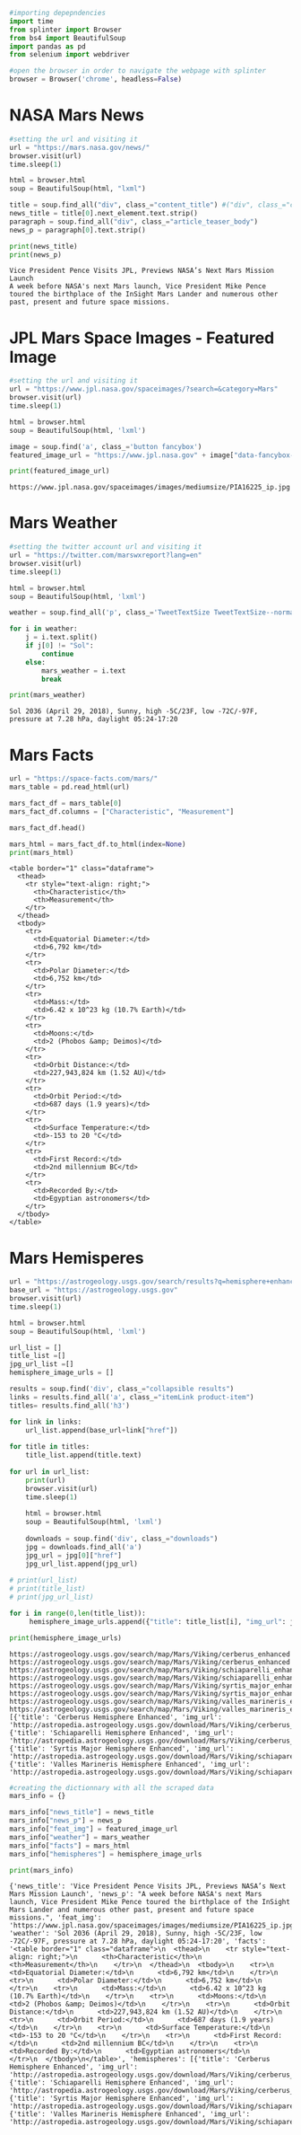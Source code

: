 

```python
#importing depepndencies
import time
from splinter import Browser
from bs4 import BeautifulSoup
import pandas as pd
from selenium import webdriver
```


```python
#open the browser in order to navigate the webpage with splinter
browser = Browser('chrome', headless=False)
```

# NASA Mars News


```python
#setting the url and visiting it
url = "https://mars.nasa.gov/news/"
browser.visit(url)
time.sleep(1)

html = browser.html
soup = BeautifulSoup(html, "lxml")

title = soup.find_all("div", class_="content_title") #("div", class_="content_title").next_element.get_text()
news_title = title[0].next_element.text.strip()
paragraph = soup.find_all("div", class_="article_teaser_body")
news_p = paragraph[0].text.strip()

print(news_title)
print(news_p)
```

    Vice President Pence Visits JPL, Previews NASA’s Next Mars Mission Launch
    A week before NASA's next Mars launch, Vice President Mike Pence toured the birthplace of the InSight Mars Lander and numerous other past, present and future space missions.
    

# JPL Mars Space Images - Featured Image


```python
#setting the url and visiting it
url = "https://www.jpl.nasa.gov/spaceimages/?search=&category=Mars"
browser.visit(url)
time.sleep(1)

html = browser.html
soup = BeautifulSoup(html, 'lxml')

image = soup.find('a', class_='button fancybox')
featured_image_url = "https://www.jpl.nasa.gov" + image["data-fancybox-href"]

print(featured_image_url)
```

    https://www.jpl.nasa.gov/spaceimages/images/mediumsize/PIA16225_ip.jpg
    

# Mars Weather


```python
#setting the twitter account url and visiting it
url = "https://twitter.com/marswxreport?lang=en"
browser.visit(url)
time.sleep(1)

html = browser.html
soup = BeautifulSoup(html, 'lxml')

weather = soup.find_all('p', class_='TweetTextSize TweetTextSize--normal js-tweet-text tweet-text')

for i in weather:
    j = i.text.split()
    if j[0] != "Sol":
        continue
    else:
        mars_weather = i.text
        break

print(mars_weather)
```

    Sol 2036 (April 29, 2018), Sunny, high -5C/23F, low -72C/-97F, pressure at 7.28 hPa, daylight 05:24-17:20
    

# Mars Facts


```python
url = "https://space-facts.com/mars/"
mars_table = pd.read_html(url)

mars_fact_df = mars_table[0]
mars_fact_df.columns = ["Characteristic", "Measurement"]

mars_fact_df.head()

mars_html = mars_fact_df.to_html(index=None)
print(mars_html)
```

    <table border="1" class="dataframe">
      <thead>
        <tr style="text-align: right;">
          <th>Characteristic</th>
          <th>Measurement</th>
        </tr>
      </thead>
      <tbody>
        <tr>
          <td>Equatorial Diameter:</td>
          <td>6,792 km</td>
        </tr>
        <tr>
          <td>Polar Diameter:</td>
          <td>6,752 km</td>
        </tr>
        <tr>
          <td>Mass:</td>
          <td>6.42 x 10^23 kg (10.7% Earth)</td>
        </tr>
        <tr>
          <td>Moons:</td>
          <td>2 (Phobos &amp; Deimos)</td>
        </tr>
        <tr>
          <td>Orbit Distance:</td>
          <td>227,943,824 km (1.52 AU)</td>
        </tr>
        <tr>
          <td>Orbit Period:</td>
          <td>687 days (1.9 years)</td>
        </tr>
        <tr>
          <td>Surface Temperature:</td>
          <td>-153 to 20 °C</td>
        </tr>
        <tr>
          <td>First Record:</td>
          <td>2nd millennium BC</td>
        </tr>
        <tr>
          <td>Recorded By:</td>
          <td>Egyptian astronomers</td>
        </tr>
      </tbody>
    </table>
    

# Mars Hemisperes


```python
url = "https://astrogeology.usgs.gov/search/results?q=hemisphere+enhanced&k1=target&v1=Mars"
base_url = "https://astrogeology.usgs.gov"
browser.visit(url)
time.sleep(1)

html = browser.html
soup = BeautifulSoup(html, 'lxml')

url_list = []
title_list =[]
jpg_url_list =[]
hemisphere_image_urls = []

results = soup.find('div', class_="collapsible results")
links = results.find_all('a', class_="itemLink product-item")
titles= results.find_all('h3')

for link in links:
    url_list.append(base_url+link["href"])
    
for title in titles:
    title_list.append(title.text)
    
for url in url_list:
    print(url)    
    browser.visit(url)
    time.sleep(1)
    
    html = browser.html
    soup = BeautifulSoup(html, 'lxml')
    
    downloads = soup.find('div', class_="downloads")
    jpg = downloads.find_all('a')
    jpg_url = jpg[0]["href"]
    jpg_url_list.append(jpg_url)
    
# print(url_list)
# print(title_list)
# print(jpg_url_list)    

for i in range(0,len(title_list)):
     hemisphere_image_urls.append({"title": title_list[i], "img_url": jpg_url_list[i]})

print(hemisphere_image_urls)
```

    https://astrogeology.usgs.gov/search/map/Mars/Viking/cerberus_enhanced
    https://astrogeology.usgs.gov/search/map/Mars/Viking/cerberus_enhanced
    https://astrogeology.usgs.gov/search/map/Mars/Viking/schiaparelli_enhanced
    https://astrogeology.usgs.gov/search/map/Mars/Viking/schiaparelli_enhanced
    https://astrogeology.usgs.gov/search/map/Mars/Viking/syrtis_major_enhanced
    https://astrogeology.usgs.gov/search/map/Mars/Viking/syrtis_major_enhanced
    https://astrogeology.usgs.gov/search/map/Mars/Viking/valles_marineris_enhanced
    https://astrogeology.usgs.gov/search/map/Mars/Viking/valles_marineris_enhanced
    [{'title': 'Cerberus Hemisphere Enhanced', 'img_url': 'http://astropedia.astrogeology.usgs.gov/download/Mars/Viking/cerberus_enhanced.tif/full.jpg'}, {'title': 'Schiaparelli Hemisphere Enhanced', 'img_url': 'http://astropedia.astrogeology.usgs.gov/download/Mars/Viking/cerberus_enhanced.tif/full.jpg'}, {'title': 'Syrtis Major Hemisphere Enhanced', 'img_url': 'http://astropedia.astrogeology.usgs.gov/download/Mars/Viking/schiaparelli_enhanced.tif/full.jpg'}, {'title': 'Valles Marineris Hemisphere Enhanced', 'img_url': 'http://astropedia.astrogeology.usgs.gov/download/Mars/Viking/schiaparelli_enhanced.tif/full.jpg'}]
    


```python
#creating the dictionnary with all the scraped data
mars_info = {}

mars_info["news_title"] = news_title
mars_info["news_p"] = news_p
mars_info["feat_img"] = featured_image_url
mars_info["weather"] = mars_weather
mars_info["facts"] = mars_html
mars_info["hemispheres"] = hemisphere_image_urls

print(mars_info)
```

    {'news_title': 'Vice President Pence Visits JPL, Previews NASA’s Next Mars Mission Launch', 'news_p': "A week before NASA's next Mars launch, Vice President Mike Pence toured the birthplace of the InSight Mars Lander and numerous other past, present and future space missions.", 'feat_img': 'https://www.jpl.nasa.gov/spaceimages/images/mediumsize/PIA16225_ip.jpg', 'weather': 'Sol 2036 (April 29, 2018), Sunny, high -5C/23F, low -72C/-97F, pressure at 7.28 hPa, daylight 05:24-17:20', 'facts': '<table border="1" class="dataframe">\n  <thead>\n    <tr style="text-align: right;">\n      <th>Characteristic</th>\n      <th>Measurement</th>\n    </tr>\n  </thead>\n  <tbody>\n    <tr>\n      <td>Equatorial Diameter:</td>\n      <td>6,792 km</td>\n    </tr>\n    <tr>\n      <td>Polar Diameter:</td>\n      <td>6,752 km</td>\n    </tr>\n    <tr>\n      <td>Mass:</td>\n      <td>6.42 x 10^23 kg (10.7% Earth)</td>\n    </tr>\n    <tr>\n      <td>Moons:</td>\n      <td>2 (Phobos &amp; Deimos)</td>\n    </tr>\n    <tr>\n      <td>Orbit Distance:</td>\n      <td>227,943,824 km (1.52 AU)</td>\n    </tr>\n    <tr>\n      <td>Orbit Period:</td>\n      <td>687 days (1.9 years)</td>\n    </tr>\n    <tr>\n      <td>Surface Temperature:</td>\n      <td>-153 to 20 °C</td>\n    </tr>\n    <tr>\n      <td>First Record:</td>\n      <td>2nd millennium BC</td>\n    </tr>\n    <tr>\n      <td>Recorded By:</td>\n      <td>Egyptian astronomers</td>\n    </tr>\n  </tbody>\n</table>', 'hemispheres': [{'title': 'Cerberus Hemisphere Enhanced', 'img_url': 'http://astropedia.astrogeology.usgs.gov/download/Mars/Viking/cerberus_enhanced.tif/full.jpg'}, {'title': 'Schiaparelli Hemisphere Enhanced', 'img_url': 'http://astropedia.astrogeology.usgs.gov/download/Mars/Viking/cerberus_enhanced.tif/full.jpg'}, {'title': 'Syrtis Major Hemisphere Enhanced', 'img_url': 'http://astropedia.astrogeology.usgs.gov/download/Mars/Viking/schiaparelli_enhanced.tif/full.jpg'}, {'title': 'Valles Marineris Hemisphere Enhanced', 'img_url': 'http://astropedia.astrogeology.usgs.gov/download/Mars/Viking/schiaparelli_enhanced.tif/full.jpg'}]}
    
